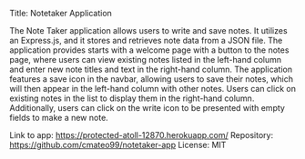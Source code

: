 Title: Notetaker Application

The Note Taker application allows users to write and save notes. It utilizes an Express.js, and it stores and retrieves note data from a JSON file.
The application provides starts with a welcome page with a button to the notes page, where users can view existing notes listed in the left-hand column and enter new note titles and text in the right-hand column. The application features a save icon in the navbar, allowing users to save their notes, which will then appear in the left-hand column with other notes. Users can click on existing notes in the list to display them in the right-hand column. Additionally, users can click on the write icon to be presented with empty fields to make a new note.

Link to app: https://protected-atoll-12870.herokuapp.com/
Repository: https://github.com/cmateo99/notetaker-app
License: MIT
